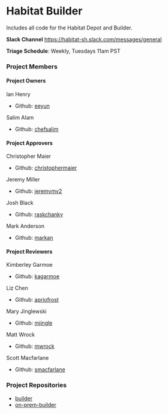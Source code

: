 # Habitat Builder

Includes all code for the Habitat Depot and Builder.

**Slack Channel** https://habitat-sh.slack.com/messages/general

**Triage Schedule**: Weekly, Tuesdays 11am PST

### Project Members

#### Project Owners

Ian Henry
  - Github: [eeyun](https://github.com/eeyun)

Salim Alam
  - Github: [chefsalim](https://github.com/chefsalim)

#### Project Approvers

Christopher Maier
  - Github: [christophermaier](https://github.com/christophermaier)

Jeremy Miller
  - Github: [jeremymv2](https://github.com/jeremymv2)

Josh Black
  - Github: [raskchanky](https://github.com/raskchanky)

Mark Anderson
  - Github: [markan](https://github.com/markan)

#### Project Reviewers

Kimberley Garmoe
  - Github: [kagarmoe](https://github.com/kagarmoe)

Liz Chen
  - Github: [apriofrost](https://github.com/apriofrost)

Mary Jinglewski
  - Github: [mjingle](https://github.com/mjingle)

Matt Wrock
  - Github: [mwrock](https://github.com/mwrock)

Scott Macfarlane
  - Github: [smacfarlane](https://github.com/smacfarlane)

### Project Repositories

- [builder](https://github.com/habitat-sh/builder)
- [on-prem-builder](https://github.com/habitat-sh/on-prem-builder)

